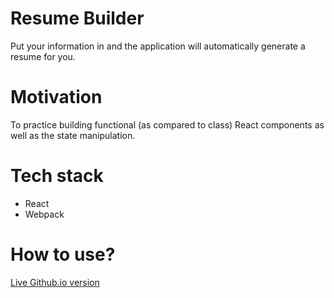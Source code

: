 
# Resume Builder
Put your information in and the application will automatically generate a resume for you.

# Motivation
To practice building functional (as compared to class) React components as \
well as the state manipulation.

# Tech stack
- React
- Webpack

# How to use?
[Live Github.io version](#)



